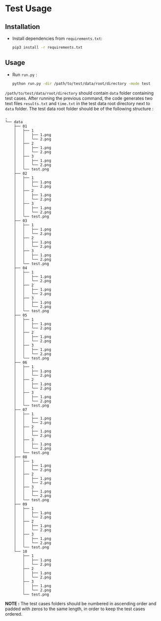 # Test Usage

## Installation

-   Install dependencies from `requirements.txt`:
    ```bash
    pip3 install -r requirements.txt
    ```

## Usage

-   Run `run.py` :
    ```bash
    python run.py -dir /path/to/test/data/root/directory -mode test
    ```

`/path/to/test/data/root/directory` should contain `data` folder containing test cases. After running the previous command, the code generates two text files `results.txt` and `time.txt` in the test data root directory next to `data` folder.  The test data root folder should be of the following structure :

```
.
└── data
    ├── 01
    │   ├── 1
    │   │   ├── 1.png
    │   │   └── 2.png
    │   ├── 2
    │   │   ├── 1.png
    │   │   └── 2.png
    │   ├── 3
    │   │   ├── 1.png
    │   │   └── 2.png
    │   └── test.png
    ├── 02
    │   ├── 1
    │   │   ├── 1.png
    │   │   └── 2.png
    │   ├── 2
    │   │   ├── 1.png
    │   │   └── 2.png
    │   ├── 3
    │   │   ├── 1.png
    │   │   └── 2.png
    │   └── test.png
    ├── 03
    │   ├── 1
    │   │   ├── 1.png
    │   │   └── 2.png
    │   ├── 2
    │   │   ├── 1.png
    │   │   └── 2.png
    │   ├── 3
    │   │   ├── 1.png
    │   │   └── 2.png
    │   └── test.png
    ├── 04
    │   ├── 1
    │   │   ├── 1.png
    │   │   └── 2.png
    │   ├── 2
    │   │   ├── 1.png
    │   │   └── 2.png
    │   ├── 3
    │   │   ├── 1.png
    │   │   └── 2.png
    │   └── test.png
    ├── 05
    │   ├── 1
    │   │   ├── 1.png
    │   │   └── 2.png
    │   ├── 2
    │   │   ├── 1.png
    │   │   └── 2.png
    │   ├── 3
    │   │   ├── 1.png
    │   │   └── 2.png
    │   └── test.png
    ├── 06
    │   ├── 1
    │   │   ├── 1.png
    │   │   └── 2.png
    │   ├── 2
    │   │   ├── 1.png
    │   │   └── 2.png
    │   ├── 3
    │   │   ├── 1.png
    │   │   └── 2.png
    │   └── test.png
    ├── 07
    │   ├── 1
    │   │   ├── 1.png
    │   │   └── 2.png
    │   ├── 2
    │   │   ├── 1.png
    │   │   └── 2.png
    │   ├── 3
    │   │   ├── 1.png
    │   │   └── 2.png
    │   └── test.png
    ├── 08
    │   ├── 1
    │   │   ├── 1.png
    │   │   └── 2.png
    │   ├── 2
    │   │   ├── 1.png
    │   │   └── 2.png
    │   ├── 3
    │   │   ├── 1.png
    │   │   └── 2.png
    │   └── test.png
    ├── 09
    │   ├── 1
    │   │   ├── 1.png
    │   │   └── 2.png
    │   ├── 2
    │   │   ├── 1.png
    │   │   └── 2.png
    │   ├── 3
    │   │   ├── 1.png
    │   │   └── 2.png
    │   └── test.png
    └── 10
        ├── 1
        │   ├── 1.png
        │   └── 2.png
        ├── 2
        │   ├── 1.png
        │   └── 2.png
        ├── 3
        │   ├── 1.png
        │   └── 2.png
        └── test.png
```

__NOTE :__ The test cases folders should be numbered in ascending order and padded with zeros to the same length, in order to keep the test cases ordered.
